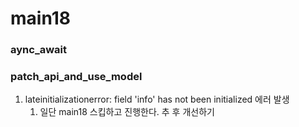 # main18

### aync_await

### patch_api_and_use_model
1. lateinitializationerror: field 'info' has not been initialized 에러 발생
   1. 일단 main18 스킵하고 진행한다. 추 후 개선하기